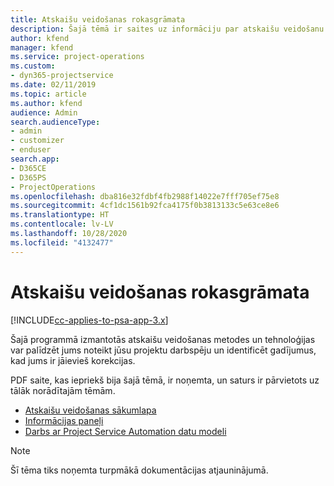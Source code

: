 ```yaml
---
title: Atskaišu veidošanas rokasgrāmata
description: Šajā tēmā ir saites uz informāciju par atskaišu veidošanu.
author: kfend
manager: kfend
ms.service: project-operations
ms.custom:
- dyn365-projectservice
ms.date: 02/11/2019
ms.topic: article
ms.author: kfend
audience: Admin
search.audienceType:
- admin
- customizer
- enduser
search.app:
- D365CE
- D365PS
- ProjectOperations
ms.openlocfilehash: dba816e32fdbf4fb2988f14022e7fff705ef75e8
ms.sourcegitcommit: 4cf1dc1561b92fca4175f0b3813133c5e63ce8e6
ms.translationtype: HT
ms.contentlocale: lv-LV
ms.lasthandoff: 10/28/2020
ms.locfileid: "4132477"
---
```

# <a name="reporting-guide"></a>Atskaišu veidošanas rokasgrāmata

[!INCLUDE[cc-applies-to-psa-app-3.x](../../includes/cc-applies-to-psa-app-3x.md)]

Šajā programmā izmantotās atskaišu veidošanas metodes un tehnoloģijas var palīdzēt jums noteikt jūsu projektu darbspēju un identificēt gadījumus, kad jums ir jāievieš korekcijas. 

PDF saite, kas iepriekš bija šajā tēmā, ir noņemta, un saturs ir pārvietots uz tālāk norādītajām tēmām.

- [Atskaišu veidošanas sākumlapa](../reports-reporting-dynamics-365-project-service.md)
- [Informācijas paneļi](../reports-dashboards.md)
- [Darbs ar Project Service Automation datu modeli](../reports-working-project-service-data-model.md)

> [!NOTE]
> Šī tēma tiks noņemta turpmākā dokumentācijas atjauninājumā. 
